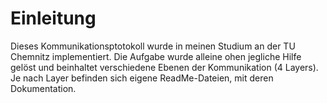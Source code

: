 # Einleitung

Dieses Kommunikationsptotokoll wurde in meinen Studium an der TU Chemnitz implementiert. Die Aufgabe wurde alleine ohen jegliche Hilfe gelöst und beinhaltet verschiedene Ebenen der Kommunikation (4 Layers). Je nach Layer befinden sich eigene ReadMe-Dateien, mit deren Dokumentation. 